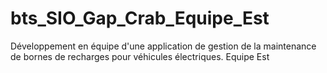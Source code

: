 # bts_SIO_Gap_Crab_Equipe_Est
Développement en équipe d'une application de gestion de la maintenance de bornes de recharges pour véhicules électriques. Equipe Est
